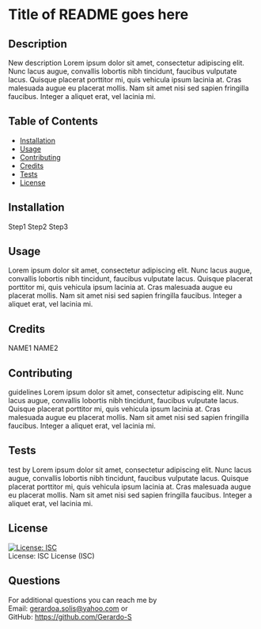 # Title of README goes here
  ## Description
  New description Lorem ipsum dolor sit amet, consectetur adipiscing elit. Nunc lacus augue, convallis lobortis nibh tincidunt, faucibus vulputate lacus. Quisque placerat porttitor mi, quis vehicula ipsum lacinia at. Cras malesuada augue eu placerat mollis. Nam sit amet nisi sed sapien fringilla faucibus. Integer a aliquet erat, vel lacinia mi.
  ## Table of Contents
  * [Installation](#Installation "Goto Installation")
  * [Usage](#Usage "Goto Usage")
  * [Contributing](#Contributing "Goto Contributing")
  * [Credits](#Credits "Goto Credits")
  * [Tests](#Tests "Goto Tests")
  * [License](#License "Goto License")
  ## Installation
  Step1 Step2 Step3
  ## Usage
  Lorem ipsum dolor sit amet, consectetur adipiscing elit. Nunc lacus augue, convallis lobortis nibh tincidunt, faucibus vulputate lacus. Quisque placerat porttitor mi, quis vehicula ipsum lacinia at. Cras malesuada augue eu placerat mollis. Nam sit amet nisi sed sapien fringilla faucibus. Integer a aliquet erat, vel lacinia mi.
  ## Credits
  NAME1 NAME2
  ## Contributing
  guidelines Lorem ipsum dolor sit amet, consectetur adipiscing elit. Nunc lacus augue, convallis lobortis nibh tincidunt, faucibus vulputate lacus. Quisque placerat porttitor mi, quis vehicula ipsum lacinia at. Cras malesuada augue eu placerat mollis. Nam sit amet nisi sed sapien fringilla faucibus. Integer a aliquet erat, vel lacinia mi.
  ## Tests
  test by Lorem ipsum dolor sit amet, consectetur adipiscing elit. Nunc lacus augue, convallis lobortis nibh tincidunt, faucibus vulputate lacus. Quisque placerat porttitor mi, quis vehicula ipsum lacinia at. Cras malesuada augue eu placerat mollis. Nam sit amet nisi sed sapien fringilla faucibus. Integer a aliquet erat, vel lacinia mi.
  ## License
  [![License: ISC](https://img.shields.io/badge/License-ISC-blue.svg)](https://opensource.org/licenses/ISC)<br>
  License: ISC License (ISC)
  ## Questions
  For additional questions you can reach me by<br>
  Email: gerardoa.solis@yahoo.com or <br>
  GitHub: <a href="https://github.com/Gerardo-S">https://github.com/Gerardo-S</a><br>
  

